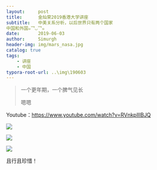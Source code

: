 ```yaml
---
layout:     post
title:      金灿荣2019香港大学讲座
subtitle:   中美关系分析，以后世界只有两个国家
中国和外国๑乛◡乛๑
date:       2019-06-03
author:     Simurgh
header-img: img/mars_nasa.jpg
catalog: true
tags:
    - 讲座
    - 中国
typora-root-url: ..\img\190603
---
```


>一个更年期，一个脾气见长
>
>嗯嗯

Youtube：<https://www.youtube.com/watch?v=RVnkplIlBJQ>





![](/img/03.png)

![](/img/02.png)

![](/img/01.png)



且行且珍惜！




